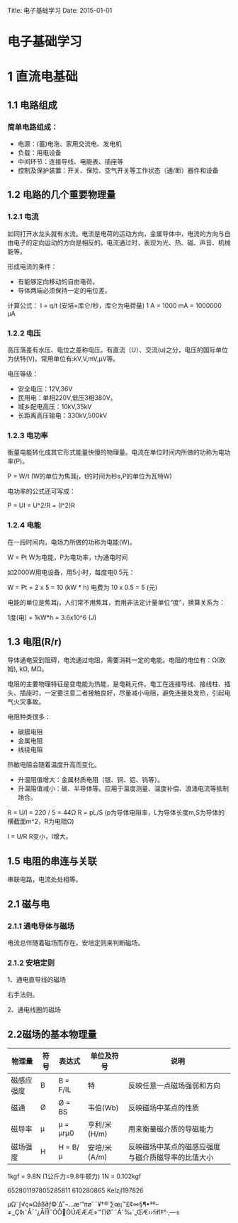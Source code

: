 Title: 电子基础学习
Date:  2015-01-01


电子基础学习
============================

# 1 直流电基础

## 1.1 电路组成

### 简单电路组成：

* 电源：(蓄)电沲、家用交流电、发电机
* 负载：用电设备  
* 中间环节：连接导线、电能表、插座等  
* 控制及保护装置：开关、保险、空气开关等工作状态（通/断）器件和设备

## 1.2 电路的几个重要物理量

### 1.2.1 电流

如同打开水龙头就有水流。电流是电荷的运动方向，金属导体中，电流的方向与自由电子的定向运动的方向是相反的。电流通过时，表现为光、热、磁、声音、机械能等。

形成电流的条件：

* 有能够定向移动的自由电荷。
* 导体两端必须保持一定的电位差。

计算公式：
I = q/t (安培=库仑/秒，库仑为电荷量)
1 A = 1000 mA = 1000000 µA

### 1.2.2 电压

高压落差有水压、电位之差称电压。有直流（U）、交流(u)之分，电压的国际单位为伏特(V)。常用单位有:kV,V,mV,µV等。

电压等级：

* 安全电压：12V,36V
* 民用电：单相220V,低压3相380V。
* 城乡配电高压：10kV,35kV
* 长距离高压输电：330kV,500kV

### 1.2.3 电功率

衡量电能转化成其它形式能量快慢的物理量。电流在单位时间内所做的功称为电功率(P)。

P = W/t (W的单位为焦耳j，t的时间为秒s,P的单位为瓦特W)

电功率的公式还可写成：

P = UI = U^2/R = (I^2)R


### 1.2.4 电能

在一段时间内，电场力所做的功称为电能(W)。

W = Pt  W为电能，P为电功率，t为通电时间

如2000W用电设备，用5小时，每度电0.5元：

W = Pt = 2 x 5 = 10 (kW * h)
电费为 10 x 0.5 = 5 (元)

电能的单位是焦耳j，人们常不用焦耳，而用非法定计量单位“度”，换算关系为：

1度(电) = 1kW*h = 3.6x10^6 (J)

## 1.3 电阻(R/r)

导体通电受到阻碍，电流通过电阻，需要消耗一定的电能。电阻的电位有：Ω(欧姆), kΩ, MΩ。

电阻的主要物理特征是变电能为热能，是电耗元件。电工在连接导线、接线柱、插头、插座时，一定要注意二者接触良好，尽量减小电阻，避免连接处发热，引起电气火灾事故。

电阻种类很多：

* 碳膜电阻
* 金属电阻
* 线绕电阻


热敏电阻会随着温度升高而变化。

* 升温阻值增大：金属材质电阻（银、铜、铝、钨等）。
* 升温阻值减小：碳、半导体等。应用于温度测量、温度补偿、浪涌电流等抵制场合。

R = U/I = 220 / 5 = 44Ω
R = pL/S (p为导体电阻率，L为导体长度m,S为导体的横截面m^2，R为电阻Ω)

I = U/R  R变小，I增大。
 
## 1.5 电阻的串连与关联

串联电路，电流处处相等。




## 2.1 磁与电

### 2.1.1 通电导体与磁场

电流总伴随着磁场而存在。安培定则来判断磁场。

### 2.1.2 安培定则

1、通电直导线的磁场

右手法则。

2、通电线圈的磁场

## 2.2磁场的基本物理量


   物理量 |   符号   | 表达式 | 单位及符号 | 说明 
-------- | ----- | ----- | ------   | ------- 
磁感应强度 | B | B = F/IL| 特 | 反映任意一点磁场强弱和方向 
磁通 | Ø | Ø = BS  | 韦伯(Wb) | 反映磁场中某点的性质
磁导率 | µ | µ = µrµ0 | 亨利/米 (H/m) | 用来衡量磁介质的导磁能力
磁场强度 | H | H = B/µ | 安培/米 (A/m) | 反映磁场中某点的磁感应强度与磁介质磁导率的比值大小

1kgf = 9.8N (1公斤力=9.8牛顿力)
1N = 0.102kgf




652801197805285811
610280865
Kelzjl197826


 
 
 
 
µΩ˜∫√ç≈Ωåß∂ƒ©˙∆˚¬…æ‘“πøˆ¨¥†®´∑œ¡™£¢∞§¶•ªº–≠¸˛Ç◊ı˜Â¯˘¿ÅÍÎÏ˝ÓÔÒÚÆÆÆ»’”∏Øˆ¨Áˇ‰´„Œ⁄€‹›ﬁﬂ‡°·‚—±

